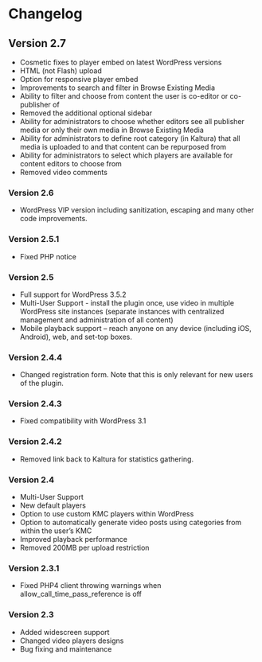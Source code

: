 # Changelog

## Version 2.7

* Cosmetic fixes to player embed on latest WordPress versions
* HTML (not Flash) upload
* Option for responsive player embed
* Improvements to search and filter in Browse Existing Media
* Ability to filter and choose from content the user is co-editor or co-publisher of
* Removed the additional optional sidebar
* Ability for administrators to choose whether editors see all publisher media or only their own media in Browse Existing Media
* Ability for administrators to define root category (in Kaltura) that all media is uploaded to and that content can be repurposed from
* Ability for administrators to select which players are available for content editors to choose from
* Removed video comments

### Version 2.6

* WordPress VIP version including sanitization, escaping and many other code improvements.

### Version 2.5.1

* Fixed PHP notice

### Version 2.5

* Full support for WordPress 3.5.2
* Multi-User Support - install the plugin once, use video in multiple WordPress site instances (separate instances with centralized management and administration of all content)
* Mobile playback support – reach anyone on any device (including iOS, Android), web, and set-top boxes.

### Version 2.4.4

* Changed registration form. Note that this is only relevant for new users of the plugin.

### Version 2.4.3

* Fixed compatibility with WordPress 3.1

### Version 2.4.2

* Removed link back to Kaltura for statistics gathering.

### Version 2.4

* Multi-User Support
* New default players
* Option to use custom KMC players within WordPress
* Option to automatically generate video posts using categories from within the user’s KMC
* Improved playback performance
* Removed 200MB per upload restriction

### Version 2.3.1

* Fixed PHP4 client throwing warnings when allow_call_time_pass_reference is off

### Version 2.3

* Added widescreen support
* Changed video players designs
* Bug fixing and maintenance
